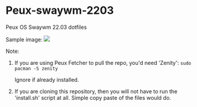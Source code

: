 # Peux-swaywm-2203
Peux OS Swaywm 22.03 dotfiles

Sample image:
![](https://github.com/peux-os-sic/Peux-swaywm-2203/blob/master/sway1.png)

Note: 
1. If you are using Peux Fetcher to pull the repo, you'd need 'Zenity': `sudo pacman -S zenity`

    Ignore if already installed.
2. If you are cloning this repository, then you will not have to run the 'install.sh' script at all. Simple copy paste of the files would do.